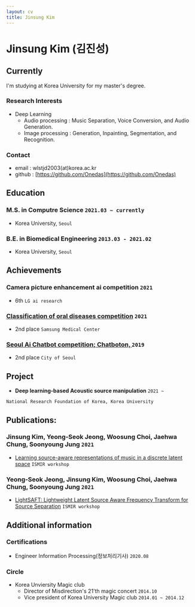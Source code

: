 ```yaml
---
layout: cv
title: Jinsung Kim
---
```


# Jinsung Kim (김진성)


<!-- include contact information from the front matter
Supported arguments:

    - homepage: url, text
        - phone: 010-9903-1174
        - email: wlstjd2003@korea.ac.kr -->


<!-- {% include cv-contact.html %} -->

## Currently

  I'm studying at Korea University for my master's degree.

### **Research Interests**

- Deep Learning
  - Audio processing : Music Separation, Voice Conversion, and Audio Generation.
  - Image processing : Generation, Inpainting, Segmentation, and Recognition.
  
### **Contact**

- email : wlstjd2003(at)korea.ac.kr
- github : [https://github.com/Onedas](https://github.com/Onedas)
  
## Education

### **M.S. in Computre Science** `2021.03 ~ currently`

- Korea University, `Seoul`

  
### **B.E. in Biomedical Engineering** `2013.03 - 2021.02`

- Korea University, `Seoul`

  

## Achievements

### Camera picture enhancement ai competition `2021`

- 6th `LG ai research`

### [Classification of oral diseases competition](https://kuielab.github.io/news/2021/03/08/ai-competition.html) `2021`

- 2nd place `Samsung Medical Center`

### [Seoul Ai Chatbot competition; Chatboton, ](https://www.donga.com/news/Society/article/all/20191016/97895354/1) `2019`

- 2nd place `City of Seoul`



## Project

- **Deep learning-based Acoustic source  manipulation** `2021 ~ `

```
National Research Foundation of Korea, Korea University
```

## Publications:

### Jinsung Kim, Yeong-Seok Jeong, Woosung Choi, Jaehwa Chung, Soonyoung Jung `2021`

- [Learning source-aware representations of music in a discrete latent space](https://arxiv.org/abs/2111.13321) `ISMIR workshop`

### Yeong-Seok Jeong, Jinsung Kim, Woosung Choi, Jaehwa Chung, Soonyoung Jung `2021`

- [LightSAFT: Lightweight Latent Source Aware Frequency Transform for Source Separation](https://arxiv.org/abs/2111.12516) `ISMIR workshop`


###  

## Additional information

### **Certifications**

- Engineer Information Processing(정보처리기사) `2020.08`

### **Circle**

- Korea Unviersity Magic club
  - Director of Misdirection's 21'th magic concert `2014.10`
  - Vice president of Korea University Magic club `2014.01 ~ 2014.12`
  
